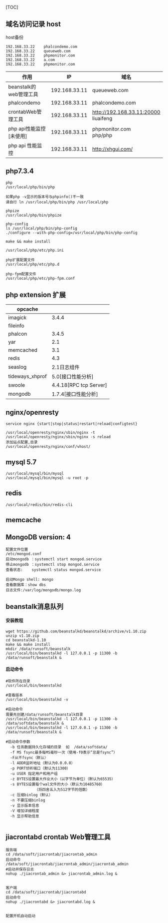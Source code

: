 [TOC]



## 域名访问记录 host

host备份

```
192.168.33.22    phalcondemo.com
192.168.33.22    queueweb.com
192.168.33.22    phpmonitor.com
192.168.33.22    a.com
192.168.33.22	 phpmonitor.com
```





| 作用                    | IP            | 域名                                      |
| ----------------------- | ------------- | ----------------------------------------- |
| beanstalk的web管理工具  | 192.168.33.11 | queueweb.com                              |
| phalcondemo             | 192.168.33.11 | phalcondemo.com                           |
| crontabWeb管理工具      | 192.168.33.11 | http://192.168.33.11:20000<br />liuaifeng |
| php api性能监控[未使用] | 192.168.33.11 | phpmonitor.com<br />php/php               |
| php api 性能监控        | 192.168.33.11 | http://xhgui.com/                         |



## php7.3.4

```
php
/usr/local/php/bin/php

如果php -v显示的版本号与phpinfo()不一致
请自行 ln /usr/local/php/bin/php /usr/local/php

phpize
/usr/local/php/bin/phpize

php-config
ls /usr/local/php/bin/php-config
./configure --with-php-config=/usr/local/php/bin/php-config

make && make install

/usr/local/php/etc/php.ini

php扩展配置文件
/usr/local/php/etc/php.d

php-fpm配置文件
/usr/local/php/etc/php-fpm.conf
```



## php extension 扩展

| opcache         |                        |
| --------------- | ---------------------- |
| imagick         | 3.4.4                  |
| fileinfo        |                        |
| phalcon         | 3.4.5                  |
| yar             | 2.1                    |
| memcached       | 3.1                    |
| redis           | 4.3                    |
| seaslog         | 2.1日志组件            |
| tideways_xhprof | 5.0[接口性能分析]      |
| swoole          | 4.4.18[RPC tcp Server] |
| mongodb         | 1.7.4[接口性能分析]    |



## nginx/openresty

```
service nginx {start|stop|status|restart|reload|configtest}

/usr/local/openresty/nginx/sbin/nginx -t
/usr/local/openresty/nginx/sbin/nginx -s reload
添加站点配置,目录
/usr/local/openresty/nginx/conf/vhost/
```



## mysql 5.7

```
/usr/local/mysql/bin/mysql
/usr/local/mysql/bin/mysql -u root -p

```





## redis

```
/usr/local/redis/bin/redis-cli
```



## memcache



## MongoDB   version: 4

```
配置文件位置
/etc/mongod.conf
启动mongodb ：systemctl start mongod.service
停止mongodb ：systemctl stop mongod.service
查看状态:    systemctl status mongod.service

启动Mongo shell: mongo 
查看数据库：show dbs
日志文件:/var/log/mongodb/mongo.log
```



## beanstalk消息队列

#### 安装教程

```
wget https://github.com/beanstalkd/beanstalkd/archive/v1.10.zip
unzip v1.10.zip
cd beanstalkd-1.10
make && make install
mkdir /data/runsoft/beanstalk
/usr/local/bin/beanstalkd -l 127.0.0.1 -p 11300 -b /data/runsoft/beanstalk &

```

#### 启动命令

```
#软件所在目录
/usr/local/bin/beanstalkd

#查看版本
/usr/local/bin/beanstalkd -v

#启动命令
需要先创建/data/runsoft/beanstalk目录
/usr/local/bin/beanstalkd -l 127.0.0.1 -p 11300 -b /data/softdata/beanstalk &
/usr/local/bin/beanstalkd -l 127.0.0.1 -p 11300 -b /data/runsoft/beanstalk &

#启动命令参数
  -b 任务数据持久化存储的目录  如  /data/softdata/ 
  -f MS fsync最多每MS毫秒一次（使用-f0表示“总是fsync”）
  -F从不fsync（默认）
  -l ADDR监听地址（默认为0.0.0.0）
  -p PORT侦听端口（默认为11300）
  -u USER 指定用户和用户组
  -z BYTES设置最大作业大小（以字节为单位）（默认为65535）
  -s BYTES设置每个wal文件的大小（默认为10485760）
             （将四舍五入为512字节的倍数）
  -c 压缩binlog（默认）
  -n 不要压缩binlog
  -v 显示版本信息
  -V 增加详细程度
  -h 显示帮助信息


```



##  jiacrontabd  crontab Web管理工具



```
服务端
cd /data/soft/jiacrontab/jiacrontab_admin
启动命令
/data/soft/jiacrontab/jiacrontab_admin/jiacrontab_admin
#启动并保存日志
nohup ./jiacrontab_admin &> jiacrontab_admin.log &


客户端
cd /data/soft/jiacrontab/jiacrontabd
启动命令
nohup ./jiacrontabd &> jiacrontabd.log &


配置开机自动启动


```



